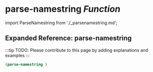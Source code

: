 # **parse-namestring** *Function*

import ParseNamestring from './_parsenamestring.md';

<ParseNamestring />

## Expanded Reference: parse-namestring

:::tip
TODO: Please contribute to this page by adding explanations and examples
:::

```lisp
(parse-namestring )
```

